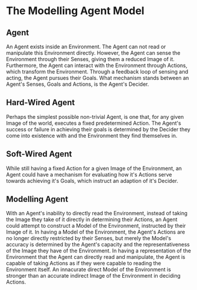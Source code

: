 The Modelling Agent Model
=======

Agent
-----
An Agent exists inside an Environment.
The Agent can not read or manipulate this Environment directly.
However, the Agent can sense the Environment through their Senses, giving them a reduced Image of it.
Furthermore, the Agent can interact with the Environment through Actions, which transform the Environment.
Through a feedback loop of sensing and acting, the Agent pursues their Goals.
What mechanism stands between an Agent's Senses, Goals and Actions, is the Agent's Decider.

Hard-Wired Agent
-----
Perhaps the simplest possible non-trivial Agent, is one that, for any given Image of the world, executes a fixed predetermined Action.
The Agent's success or failure in achieving their goals is determined by the Decider they come into existence with and the Environment they find themselves in.

Soft-Wired Agent
-----
While still having a fixed Action for a given Image of the Environment, an Agent could have a mechanism for evaluating how it's Actions serve towards achieving it's Goals, which instruct an adaption of it's Decider.

Modelling Agent
-----
With an Agent's inability to directly read the Environment, instead of taking the Image they take of it directly in determining their Actions, an Agent could attempt to construct a Model of the Environment, instructed by their Image of it.
In having a Model of the Environment, the Agent's Actions are no longer directly restricted by their Senses, but merely the Model's accuracy is determined by the Agent's capacity and the representativeness of the Image they have of the Environment.
In having a representation of the Environment that the Agent can directly read and manipulate, the Agent is capable of taking Actions as if they were capable to reading the Environment itself.
An innacurate direct Model of the Environment is stronger than an accurate indirect Image of the Environment in deciding Actions.

